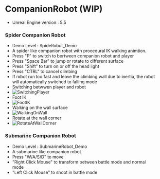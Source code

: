 # CompanionRobot (WIP)
- Unreal Engine version : 5.5

### Spider Companion Robot
- Demo Level : SpideRobot_Demo
- A spider like companion robot with procedural IK walking animtion.
- Press "P" to switch to bertween companion robot and player
- Press "Space Bar" to jump or rotate to different surface
- Press "Shift" to turn on or off the head light
- Press "CTRL" to cancel climbing
- If robot run too fast and leave the climbing wall due to inertia, the robot will automatically switched to falling mode
- Switching betwwen player and robot
- ![SwitchingPlayer](https://github.com/user-attachments/assets/841f7002-ecde-47cb-ab06-1aeb5e8a0747)
- Foot IK
- ![FootIK](https://github.com/user-attachments/assets/81ecdbc4-a8c3-462c-868d-96b0334b9c26)
- Walking on the wall surface
- ![WalkingOnWall](https://github.com/user-attachments/assets/e688e8f7-bb15-42b1-b384-8c111331b636)
- Rotate at the wall corner
- ![RotateAtWallCorner](https://github.com/user-attachments/assets/3a8b8019-bad6-44a8-a45a-1c48814e54a9)

### Submarine Companion Robot
- Demo Level : SubmarineRobot_Demo
- A submarine like companion robot
- Press "W/A/S/D" to move
- "Right Click Mouse" to transform between battle mode and normal mode
- "Left Click Mouse" to shoot in battle mode
